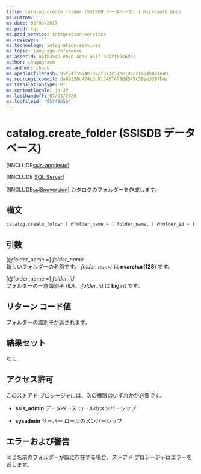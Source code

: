 ```yaml
---
title: catalog.create_folder (SSISDB データベース) | Microsoft Docs
ms.custom: ''
ms.date: 03/06/2017
ms.prod: sql
ms.prod_service: integration-services
ms.reviewer: ''
ms.technology: integration-services
ms.topic: language-reference
ms.assetid: 06fb3549-e970-4ca2-a61f-59affb9c6dcc
author: chugugrace
ms.author: chugu
ms.openlocfilehash: 95f74f595481d9cf373c51be18cccf404b824e49
ms.sourcegitcommit: da88320c474c1c9124574f90d549c50ee3387b4c
ms.translationtype: HT
ms.contentlocale: ja-JP
ms.lasthandoff: 07/01/2020
ms.locfileid: "85749656"
---
```

# <a name="catalogcreate_folder-ssisdb-database"></a>catalog.create_folder (SSISDB データベース)

[!INCLUDE[ssis-appliesto](../../includes/ssis-appliesto-ssvrpluslinux-asdb-asdw-xxx.md)]


[!INCLUDE [SQL Server](../../includes/applies-to-version/sqlserver.md)]

  [!INCLUDE[ssISnoversion](../../includes/ssisnoversion-md.md)] カタログのフォルダーを作成します。  
  
## <a name="syntax"></a>構文  
  
```sql  
catalog.create_folder [ @folder_name = ] folder_name, [ @folder_id = ] folder_id OUTPUT  
```  
  
## <a name="arguments"></a>引数  
 [@folder_name =] *folder_name*  
 新しいフォルダーの名前です。 *folder_name* は **nvarchar(128)** です。  
  
 [@folder_name =] *folder_id*  
 フォルダーの一意識別子 (ID)。 *folder_id* は **bigint** です。  
  
## <a name="return-code-value"></a>リターン コード値  
 フォルダーの識別子が返されます。  
  
## <a name="result-sets"></a>結果セット  
 なし  
  
## <a name="permissions"></a>アクセス許可  
 このストアド プロシージャには、次の権限のいずれかが必要です。  
  
-   **ssis_admin** データベース ロールのメンバーシップ  
  
-   **sysadmin** サーバー ロールのメンバーシップ  
  
## <a name="errors-and-warnings"></a>エラーおよび警告  
同じ名前のフォルダーが既に存在する場合、ストアド プロシージャはエラーを返します。  
  
  
